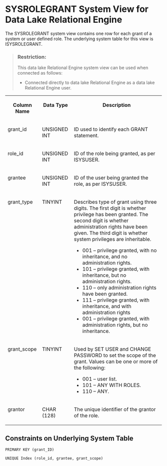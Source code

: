 <!-- loioa43f733b84f2101594aed5bfe3904358 -->

# SYSROLEGRANT System View for Data Lake Relational Engine

The SYSROLEGRANT system view contains one row for each grant of a system or user defined role. The underlying system table for this view is ISYSROLEGRANT.



> ### Restriction:  
> This data lake Relational Engine system view can be used when connected as follows:
> 
> -   Connected directly to data lake Relational Engine as a data lake Relational Engine user.




<table>
<tr>
<th valign="top">

Column Name



</th>
<th valign="top">

Data Type



</th>
<th valign="top">

Description



</th>
</tr>
<tr>
<td valign="top">

grant\_id



</td>
<td valign="top">

UNSIGNED INT



</td>
<td valign="top">

ID used to identify each GRANT statement.



</td>
</tr>
<tr>
<td valign="top">

role\_id



</td>
<td valign="top">

UNSIGNED INT



</td>
<td valign="top">

ID of the role being granted, as per ISYSUSER.



</td>
</tr>
<tr>
<td valign="top">

grantee



</td>
<td valign="top">

UNSIGNED INT



</td>
<td valign="top">

ID of the user being granted the role, as per ISYSUSER.



</td>
</tr>
<tr>
<td valign="top">

grant\_type



</td>
<td valign="top">

TINYINT



</td>
<td valign="top">

Describes type of grant using three digits. The first digit is whether privilege has been granted. The second digit is whether administration rights have been given. The third digit is whether system privileges are inheritable.

-   001 – privilege granted, with no inheritance, and no administration rights.
-   101 – privilege granted, with inheritance, but no administration rights.
-   110 – only administration rights have been granted.
-   111 – privilege granted, with inheritance, and with administration rights
-   001 – privilege granted, with administration rights, but no inheritance.



</td>
</tr>
<tr>
<td valign="top">

grant\_scope



</td>
<td valign="top">

TINYINT



</td>
<td valign="top">

Used by SET USER and CHANGE PASSWORD to set the scope of the grant. Values can be one or more of the following:

-   001 – user list.
-   101 – ANY WITH ROLES.
-   110 – ANY.



</td>
</tr>
<tr>
<td valign="top">

grantor



</td>
<td valign="top">

CHAR \(128\)



</td>
<td valign="top">

The unique identifier of the grantor of the role.



</td>
</tr>
</table>



## Constraints on Underlying System Table

```
PRIMARY KEY (grant_ID)
```

```
UNIQUE Index (role_id, grantee, grant_scope)
```

